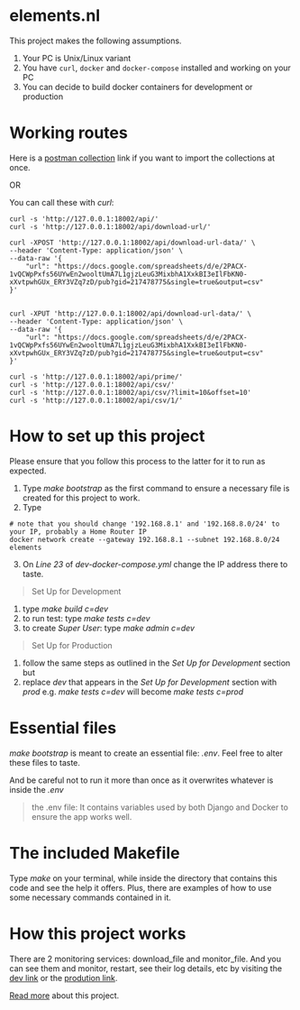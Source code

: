 # elements.nl
This project makes the following assumptions.
1. Your PC is Unix/Linux variant
2. You have `curl`, `docker` and `docker-compose` installed and working on your PC
3. You can decide to build docker containers for development or production

# Working routes
Here is a [postman collection](https://www.getpostman.com/collections/d8ce3eaf19e7032160f4) link if you want to import the collections at once.

OR

You can call these with *curl*:

```
curl -s 'http://127.0.0.1:18002/api/'
curl -s 'http://127.0.0.1:18002/api/download-url/'

curl -XPOST 'http://127.0.0.1:18002/api/download-url-data/' \
--header 'Content-Type: application/json' \
--data-raw '{
    "url": "https://docs.google.com/spreadsheets/d/e/2PACX-1vQCWpPxfs56UYwEn2wooltUmA7L1gjzLeuG3MixbhA1XxkBI3eIlFbKN0-xXvtpwhGUx_ERY3VZq7zD/pub?gid=217478775&single=true&output=csv"
}'


curl -XPUT 'http://127.0.0.1:18002/api/download-url-data/' \
--header 'Content-Type: application/json' \
--data-raw '{
    "url": "https://docs.google.com/spreadsheets/d/e/2PACX-1vQCWpPxfs56UYwEn2wooltUmA7L1gjzLeuG3MixbhA1XxkBI3eIlFbKN0-xXvtpwhGUx_ERY3VZq7zD/pub?gid=217478775&single=true&output=csv"
}'

curl -s 'http://127.0.0.1:18002/api/prime/'
curl -s 'http://127.0.0.1:18002/api/csv/'
curl -s 'http://127.0.0.1:18002/api/csv/?limit=10&offset=10'
curl -s 'http://127.0.0.1:18002/api/csv/1/'
```

# How to set up this project
Please ensure that you follow this process to the latter for it to run as expected.
1. Type *make bootstrap* as the first command to ensure a necessary file is created for this project to work.
2. Type

```
# note that you should change '192.168.8.1' and '192.168.8.0/24' to your IP, probably a Home Router IP
docker network create --gateway 192.168.8.1 --subnet 192.168.8.0/24 elements
```
3. On *Line 23* of *dev-docker-compose.yml* change the IP address there to taste.


> Set Up for Development
1. type _make build c=dev_
2. to run test: type _make tests c=dev_
3. to create *Super User*: type _make admin c=dev_

> Set Up for Production
1. follow the same steps as outlined in the *Set Up for Development* section but
2. replace *dev* that appears in the *Set Up for Development* section with *prod* e.g. _make tests c=dev_ will become _make tests c=prod_

# Essential files
*make bootstrap* is meant to create an essential file: *.env*. Feel free to alter these files to taste.

And be careful not to run it more than once as it overwrites whatever is inside the *.env*

> the .env file:
It contains variables used by both Django and Docker to ensure the app works well.

# The included Makefile
Type *make* on your terminal, while inside the directory that contains this code and see the help it offers. Plus, there are examples of how to use some necessary commands contained in it.

# How this project works
There are 2 monitoring services: download_file and monitor_file. And you can see them and monitor, restart, see their log details, etc by visiting the [dev link](http://127.0.0.1:17001) or the [prodution link](http://127.0.0.1:18001).

[Read more](ancillaries/READMORE.md) about this project.
